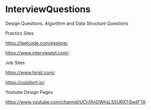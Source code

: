 # InterviewQuestions
Design Questions, Algorithm and Data Structure Questions


Practics Sites


https://leetcode.com/explore/

https://www.interviewbit.com/


Job Sites

https://www.hirist.com/

https://cutshort.io/

Youtube Design Pages

https://www.youtube.com/channel/UCn1XnDWhsLS5URXTi5wtFTA

